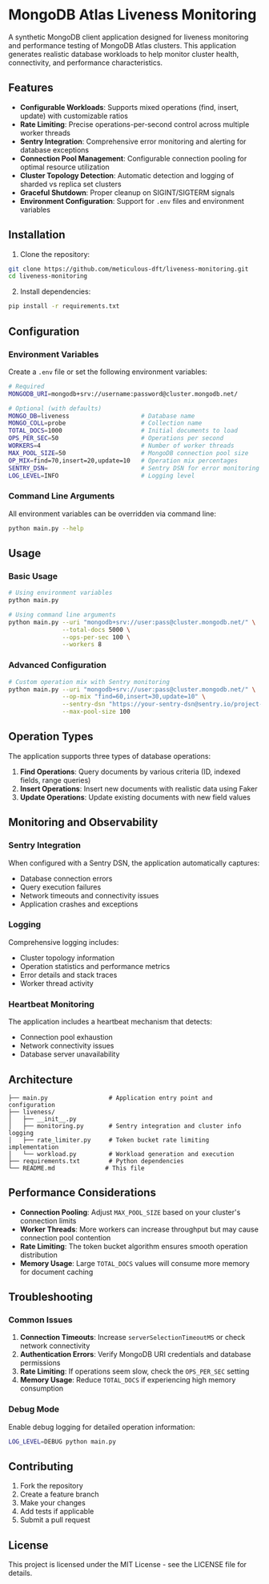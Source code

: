 # MongoDB Atlas Liveness Monitoring

A synthetic MongoDB client application designed for liveness monitoring and performance testing of MongoDB Atlas clusters. This application generates realistic database workloads to help monitor cluster health, connectivity, and performance characteristics.

## Features

- **Configurable Workloads**: Supports mixed operations (find, insert, update) with customizable ratios
- **Rate Limiting**: Precise operations-per-second control across multiple worker threads
- **Sentry Integration**: Comprehensive error monitoring and alerting for database exceptions
- **Connection Pool Management**: Configurable connection pooling for optimal resource utilization
- **Cluster Topology Detection**: Automatic detection and logging of sharded vs replica set clusters
- **Graceful Shutdown**: Proper cleanup on SIGINT/SIGTERM signals
- **Environment Configuration**: Support for `.env` files and environment variables

## Installation

1. Clone the repository:

```bash
git clone https://github.com/meticulous-dft/liveness-monitoring.git
cd liveness-monitoring
```

2. Install dependencies:

```bash
pip install -r requirements.txt
```

## Configuration

### Environment Variables

Create a `.env` file or set the following environment variables:

```bash
# Required
MONGODB_URI=mongodb+srv://username:password@cluster.mongodb.net/

# Optional (with defaults)
MONGO_DB=liveness                    # Database name
MONGO_COLL=probe                     # Collection name
TOTAL_DOCS=1000                      # Initial documents to load
OPS_PER_SEC=50                       # Operations per second
WORKERS=4                            # Number of worker threads
MAX_POOL_SIZE=50                     # MongoDB connection pool size
OP_MIX=find=70,insert=20,update=10   # Operation mix percentages
SENTRY_DSN=                          # Sentry DSN for error monitoring
LOG_LEVEL=INFO                       # Logging level
```

### Command Line Arguments

All environment variables can be overridden via command line:

```bash
python main.py --help
```

## Usage

### Basic Usage

```bash
# Using environment variables
python main.py

# Using command line arguments
python main.py --uri "mongodb+srv://user:pass@cluster.mongodb.net/" \
               --total-docs 5000 \
               --ops-per-sec 100 \
               --workers 8
```

### Advanced Configuration

```bash
# Custom operation mix with Sentry monitoring
python main.py --uri "mongodb+srv://user:pass@cluster.mongodb.net/" \
               --op-mix "find=60,insert=30,update=10" \
               --sentry-dsn "https://your-sentry-dsn@sentry.io/project-id" \
               --max-pool-size 100
```

## Operation Types

The application supports three types of database operations:

1. **Find Operations**: Query documents by various criteria (ID, indexed fields, range queries)
2. **Insert Operations**: Insert new documents with realistic data using Faker
3. **Update Operations**: Update existing documents with new field values

## Monitoring and Observability

### Sentry Integration

When configured with a Sentry DSN, the application automatically captures:

- Database connection errors
- Query execution failures
- Network timeouts and connectivity issues
- Application crashes and exceptions

### Logging

Comprehensive logging includes:

- Cluster topology information
- Operation statistics and performance metrics
- Error details and stack traces
- Worker thread activity

### Heartbeat Monitoring

The application includes a heartbeat mechanism that detects:

- Connection pool exhaustion
- Network connectivity issues
- Database server unavailability

## Architecture

```
├── main.py                 # Application entry point and configuration
├── liveness/
│   ├── __init__.py
│   ├── monitoring.py       # Sentry integration and cluster info logging
│   ├── rate_limiter.py     # Token bucket rate limiting implementation
│   └── workload.py         # Workload generation and execution
├── requirements.txt        # Python dependencies
└── README.md              # This file
```

## Performance Considerations

- **Connection Pooling**: Adjust `MAX_POOL_SIZE` based on your cluster's connection limits
- **Worker Threads**: More workers can increase throughput but may cause connection pool contention
- **Rate Limiting**: The token bucket algorithm ensures smooth operation distribution
- **Memory Usage**: Large `TOTAL_DOCS` values will consume more memory for document caching

## Troubleshooting

### Common Issues

1. **Connection Timeouts**: Increase `serverSelectionTimeoutMS` or check network connectivity
2. **Authentication Errors**: Verify MongoDB URI credentials and database permissions
3. **Rate Limiting**: If operations seem slow, check the `OPS_PER_SEC` setting
4. **Memory Usage**: Reduce `TOTAL_DOCS` if experiencing high memory consumption

### Debug Mode

Enable debug logging for detailed operation information:

```bash
LOG_LEVEL=DEBUG python main.py
```

## Contributing

1. Fork the repository
2. Create a feature branch
3. Make your changes
4. Add tests if applicable
5. Submit a pull request

## License

This project is licensed under the MIT License - see the LICENSE file for details.
